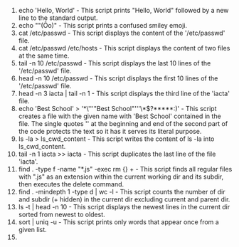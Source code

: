 1. echo 'Hello, World' - This script prints "Hello, World" followed by a new line to the standard output.
2. echo "\"(Ôo)" - This script prints a confused smiley emoji.
3. cat /etc/passwd - This script displays the content of the '/etc/passwd' file.
4. cat /etc/passwd /etc/hosts - This script displays the content of two files at the same time.
5. tail -n 10 /etc/passwd - This script displays the last 10 lines of the '/etc/passwd' file. 
6. head -n 10 /etc/passwd - This script displays the first 10 lines of the '/etc/passwd' file.
7. head -n 3 iacta | tail -n 1 - This script displays the third line of the 'iacta' file.
8. echo 'Best School' > '\*\\'\''"Best School"\'\''\\*$\?\*\*\*\*\*:)' - This script creates a file with the given name with 'Best School' contained in the file. The single quotes '' at the beginning and end of the second part of the code protects the text so it has it serves its literal purpose.
9. ls -la > ls_cwd_content - This script writes the content of ls -la into ls_cwd_content.
10. tail -n 1 iacta >> iacta - This script duplicates the last line of the file 'iacta'.
11. find . -type f -name "*.js" -exec rm {} + - This script finds all regular files with ".js" as an extension within the current working dir and its subdir, then executes the delete command.
12. find . -mindepth 1 -type d | wc -l - This script counts the number of dir and subdir (+ hidden) in the current dir excluding current and parent dir.
13. ls -t | head -n 10 - This script displays the newest lines in the current dir sorted from newest to oldest.
14. sort | uniq -u - This script prints only words that appear once from a given list.
15. 